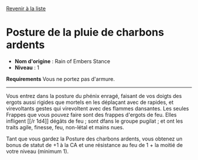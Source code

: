 [Revenir à la liste](..)

# Posture de la pluie de charbons ardents

 * **Nom d'origine** : Rain of Embers Stance
 * **Niveau** : 1


<p><strong>Requirements</strong> Vous ne portez pas d'armure.</p>
<hr>
<p>Vous entrez dans la posture du phénix enragé, faisant de vos doigts des ergots aussi rigides que mortels en les déplaçant avec de rapides, et virevoltants gestes qui virevoltent avec des flammes dansantes. Les seules Frappes que vous pouvez faire sont des frappes d'ergots de feu. Elles infligent [[/r 1d4]] dégâts de feu ; sont dfans le groupe pugilat ; et ont les traits agile, finesse, feu, non-létal et mains nues.</p>
<p>Tant que vous gardez la Posture des charbons ardents, vous obtenez un bonus de statut de +1 à la CA et une résistance au feu de 1 + la moitié de votre niveau (minimum 1).</p>